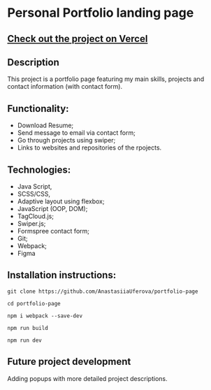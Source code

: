 # Personal Portfolio landing page

## [Check out the project on Vercel](https://portfolio-page-8x3v.vercel.app)

## Description

This project is a portfolio page featuring my main skills, projects and contact information (with contact form).

## Functionality:

* Download Resume;
* Send message to email via contact form;
* Go through projects using swiper;
* Links to websites and repositories of the rpojects.


## Technologies:

* Java Script,
* SCSS/CSS,
* Adaptive layout using flexbox;
* JavaScript (OOP, DOM);
* TagCloud.js;
* Swiper.js;
* Formspree contact form;
* Git;
* Webpack;
* Figma

## Installation instructions:

```
git clone https://github.com/AnastasiiaUferova/portfolio-page

cd portfolio-page

npm i webpack --save-dev

npm run build

npm run dev
```
## Future project development

Adding popups with more detailed project descriptions.
